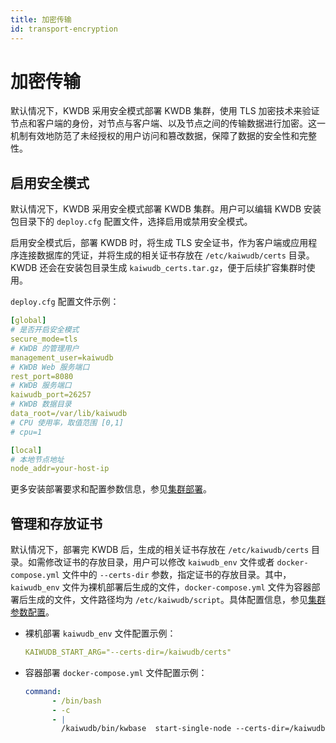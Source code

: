 ```yaml
---
title: 加密传输
id: transport-encryption
---
```


# 加密传输

默认情况下，KWDB 采用安全模式部署 KWDB 集群，使用 TLS 加密技术来验证节点和客户端的身份，对节点与客户端、以及节点之间的传输数据进行加密。这一机制有效地防范了未经授权的用户访问和篡改数据，保障了数据的安全性和完整性。

## 启用安全模式

默认情况下，KWDB 采用安全模式部署 KWDB 集群。用户可以编辑 KWDB 安装包目录下的 `deploy.cfg` 配置文件，选择启用或禁用安全模式。

启用安全模式后，部署 KWDB 时，将生成 TLS 安全证书，作为客户端或应用程序连接数据库的凭证，并将生成的相关证书存放在 `/etc/kaiwudb/certs` 目录。KWDB 还会在安装包目录生成 `kaiwudb_certs.tar.gz`，便于后续扩容集群时使用。

`deploy.cfg` 配置文件示例：

```yaml
[global]
# 是否开启安全模式
secure_mode=tls
# KWDB 的管理用户
management_user=kaiwudb
# KWDB Web 服务端口
rest_port=8080
# KWDB 服务端口
kaiwudb_port=26257
# KWDB 数据目录
data_root=/var/lib/kaiwudb
# CPU 使用率，取值范围 [0,1]
# cpu=1

[local]
# 本地节点地址
node_addr=your-host-ip
```

更多安装部署要求和配置参数信息，参见[集群部署](../deployment/cluster-deployment/script-deployment.md)。

## 管理和存放证书

默认情况下，部署完 KWDB 后，生成的相关证书存放在 `/etc/kaiwudb/certs` 目录。如需修改证书的存放目录，用户可以修改 `kaiwudb_env` 文件或者 `docker-compose.yml` 文件中的 `--certs-dir` 参数，指定证书的存放目录。其中，`kaiwudb_env` 文件为裸机部署后生成的文件，`docker-compose.yml` 文件为容器部署后生成的文件，文件路径均为 `/etc/kaiwudb/script`。具体配置信息，参见[集群参数配置](../db-operation/cluster-settings-config.md)。

- 裸机部署 `kaiwudb_env` 文件配置示例：

    ```yaml
    KAIWUDB_START_ARG="--certs-dir=/kaiwudb/certs"
    ```

- 容器部署 `docker-compose.yml` 文件配置示例：

    ```yaml
    command: 
          - /bin/bash
          - -c
          - |
            /kaiwudb/bin/kwbase  start-single-node --certs-dir=/kaiwudb/certs --listen-addr=0.0.0.0:26257 --advertise-addr=your-host-ip:port --store=/kaiwudb/deploy/kaiwudb-container
    ```
